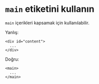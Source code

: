 # `main` etiketini kullanın

`main` içerikleri kapsamak için kullanılabilir.

Yanlış:

```
<div id="content">
  ...
</div>
```

Doğru:

```
<main>
  ...
</main>
```
